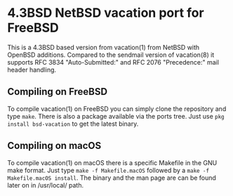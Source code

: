 # 4.3BSD NetBSD vacation port for FreeBSD

This is a 4.3BSD based version from vacation(1) from NetBSD with OpenBSD
additions. Compared to the sendmail version of vacation(8) it supports
RFC 3834 "Auto-Submitted:" and RFC 2076 "Precedence:" mail header handling.

## Compiling on FreeBSD
To compile vacation(1) on FreeBSD you can simply clone the repository and
type `make`. There is also a package available via the ports tree. Just
use `pkg install bsd-vacation` to get the latest binary.

## Compiling on macOS
To compile vacation(1) on macOS there is a specific Makefile in the GNU make
format. Just type `make -f Makefile.macOS` followed by a
`make -f Makefile.macOS install`. The binary and the man page are can be found
later on in /usr/local/ path.
